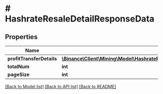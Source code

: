 # # HashrateResaleDetailResponseData

## Properties

Name | Type | Description | Notes
------------ | ------------- | ------------- | -------------
**profitTransferDetails** | [**\Binance\Client\Mining\Model\HashrateResaleDetailResponseDataProfitTransferDetailsInner[]**](HashrateResaleDetailResponseDataProfitTransferDetailsInner.md) |  | [optional]
**totalNum** | **int** |  | [optional]
**pageSize** | **int** |  | [optional]

[[Back to Model list]](../../README.md#models) [[Back to API list]](../../README.md#endpoints) [[Back to README]](../../README.md)

